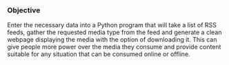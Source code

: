 ### Objective
Enter the necessary data into a Python program that will take a list of RSS feeds, gather the requested media type from the feed and generate a clean webpage displaying the media with the option of downloading it. This can give people more power over the media they consume and provide content suitable for any situation that can be consumed online or offline.
